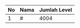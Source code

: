 | No | Nama            | Jumlah Level |
|----|-----------------|--------------|
| 1  | #    |    4004        |
